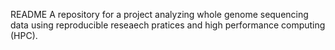 README 
A repository for a project analyzing whole genome sequencing data using reproducible reseaech pratices and high performance computing (HPC).

